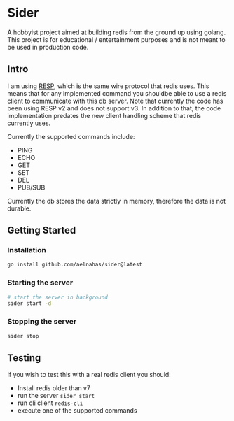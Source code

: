 # Sider 

A hobbyist project aimed at building redis from the ground up using golang. This project is for educational / entertainment purposes and is not meant to be used in production code.

## Intro

I am using [RESP](https://redis.io/docs/reference/protocol-spec/), which is the same wire protocol that redis uses. This means that for any implemented command you shouldbe able to use a redis client to communicate with this db server. Note that currently the code has been using RESP v2 and does not support v3. In addition to that, the code implementation predates the new client handling scheme that redis currently uses.

Currently the supported commands include:
- PING
- ECHO 
- GET
- SET
- DEL
- PUB/SUB

Currently the db stores the data strictly in memory, therefore the data is not durable.


## Getting Started

### Installation

```bash
go install github.com/aelnahas/sider@latest
```

### Starting the server

```bash
# start the server in background
sider start -d 
```

### Stopping the server
```bash
sider stop
```


## Testing

If you wish to test this with a real redis client you should:

- Install redis older than v7 
- run the server `sider start`
- run cli client `redis-cli`
- execute one of the supported commands

